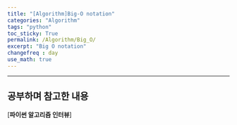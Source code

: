 ```yaml
---
title: "[Algorithm]Big-O notation"
categories: "Algorithm"
tags: "python"
toc_sticky: True
permalink: /Algorithm/Big_O/
excerpt: "Big O notation"
changefreq : day
use_math: true
---
```




------

## 공부하며 참고한 내용

[**파이썬 알고리즘 인터뷰**]